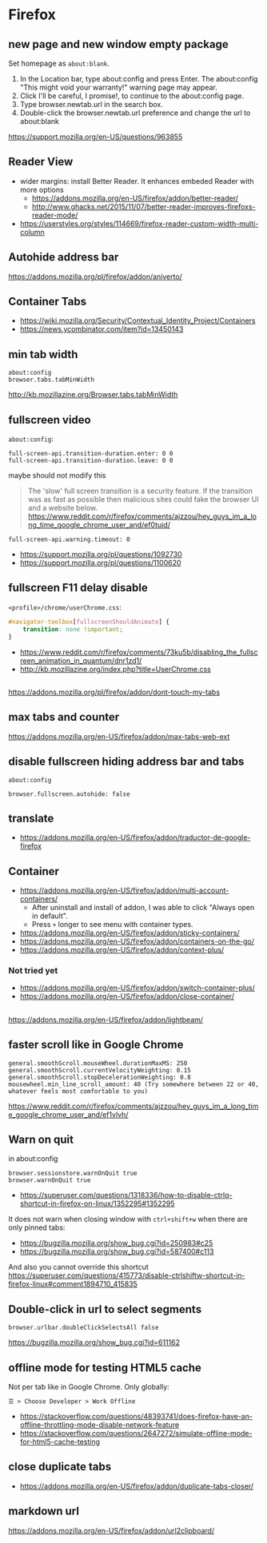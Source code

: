 # Firefox

## new page and new window empty package

Set homepage as `about:blank`.

1. In the Location bar, type about:config and press Enter. The about:config "This might void your warranty!" warning page may appear.
2. Click I'll be careful, I promise!, to continue to the about:config page.
3. Type browser.newtab.url in the search box.
4. Double-click the browser.newtab.url preference and change the url to about:blank

https://support.mozilla.org/en-US/questions/963855

## Reader View

- wider margins: install Better Reader. It enhances embeded Reader with more options
  - https://addons.mozilla.org/en-US/firefox/addon/better-reader/
  - http://www.ghacks.net/2015/11/07/better-reader-improves-firefoxs-reader-mode/
- https://userstyles.org/styles/114669/firefox-reader-custom-width-multi-column

## Autohide address bar

https://addons.mozilla.org/pl/firefox/addon/aniverto/

## Container Tabs

- https://wiki.mozilla.org/Security/Contextual_Identity_Project/Containers
- https://news.ycombinator.com/item?id=13450143

## min tab width

```
about:config
browser.tabs.tabMinWidth
```

http://kb.mozillazine.org/Browser.tabs.tabMinWidth

## fullscreen video

`about:config`:

```
full-screen-api.transition-duration.enter: 0 0
full-screen-api.transition-duration.leave: 0 0
```
maybe should not modify this

>The 'slow' full screen transition is a security feature. If the transition was as fast as possible then malicious sites could fake the browser UI and a website below.
>https://www.reddit.com/r/firefox/comments/ajzzou/hey_guys_im_a_long_time_google_chrome_user_and/ef0tuid/

`full-screen-api.warning.timeout: 0`

- https://support.mozilla.org/pl/questions/1092730
- https://support.mozilla.org/pl/questions/1100620

## fullscreen F11 delay disable

`<profile>/chrome/userChrome.css`:

``` css
#navigator-toolbox[fullscreenShouldAnimate] {
    transition: none !important;
}
```

- https://www.reddit.com/r/firefox/comments/73ku5b/disabling_the_fullscreen_animation_in_quantum/dnr1zd1/
- http://kb.mozillazine.org/index.php?title=UserChrome.css

##

https://addons.mozilla.org/pl/firefox/addon/dont-touch-my-tabs

## max tabs and counter

https://addons.mozilla.org/en-US/firefox/addon/max-tabs-web-ext

## disable fullscreen hiding address bar and tabs

`about:config`

`browser.fullscreen.autohide: false`

## translate

- https://addons.mozilla.org/en-US/firefox/addon/traductor-de-google-firefox

## Container

- https://addons.mozilla.org/en-US/firefox/addon/multi-account-containers/
  - After uninstall and install of addon, I was able to click "Always open in default".
  - Press `+` longer to see menu with container types.
- https://addons.mozilla.org/en-US/firefox/addon/sticky-containers/
- https://addons.mozilla.org/en-US/firefox/addon/containers-on-the-go/
- https://addons.mozilla.org/en-US/firefox/addon/context-plus/

### Not tried yet

- https://addons.mozilla.org/en-US/firefox/addon/switch-container-plus/
- https://addons.mozilla.org/en-US/firefox/addon/close-container/

##

https://addons.mozilla.org/en-US/firefox/addon/lightbeam/

## faster scroll like in Google Chrome

```
general.smoothScroll.mouseWheel.durationMaxMS: 250
general.smoothScroll.currentVelocityWeighting: 0.15
general.smoothScroll.stopDecelerationWeighting: 0.8
mousewheel.min_line_scroll_amount: 40 (Try somewhere between 22 or 40, whatever feels most comfortable to you)
```

https://www.reddit.com/r/firefox/comments/ajzzou/hey_guys_im_a_long_time_google_chrome_user_and/ef1vlvh/

## Warn on quit

in about:config

```
browser.sessionstore.warnOnQuit true
browser.warnOnQuit true
```

- https://superuser.com/questions/1318336/how-to-disable-ctrlq-shortcut-in-firefox-on-linux/1352295#1352295

It does not warn when closing window with `ctrl+shift+w` when there are only pinned tabs:

- https://bugzilla.mozilla.org/show_bug.cgi?id=250983#c25
- https://bugzilla.mozilla.org/show_bug.cgi?id=587400#c113

And also you cannot override this shortcut https://superuser.com/questions/415773/disable-ctrlshiftw-shortcut-in-firefox-linux#comment1894710_415835

## Double-click in url to select segments

`browser.urlbar.doubleClickSelectsAll false`

https://bugzilla.mozilla.org/show_bug.cgi?id=611162

## offline mode for testing HTML5 cache

Not per tab like in Google Chrome. Only globally:

`☰ > Choose Developer > Work Offline`

- https://stackoverflow.com/questions/48393741/does-firefox-have-an-offline-throttling-mode-disable-network-feature
- https://stackoverflow.com/questions/2647272/simulate-offline-mode-for-html5-cache-testing

## close duplicate tabs

- https://addons.mozilla.org/en-US/firefox/addon/duplicate-tabs-closer/

## markdown url

https://addons.mozilla.org/en-US/firefox/addon/url2clipboard/